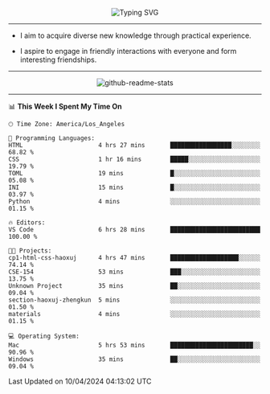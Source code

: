 <p align="center">
  <img src="https://readme-typing-svg.demolab.com?font=Fira+Code&weight=500&size=32&duration=2500&pause=1600&center=true&vCenter=true&random=false&width=1024&height=64&lines=Hi+there+%F0%9F%91%8B;I'm+delighted+you+could+make+it+here+%F0%9F%8E%89;I'm+Harry%2C+a+college+student+still+finding+my+way" alt="Typing SVG" />
</p>


---


- I aim to acquire diverse new knowledge through practical experience.

- I aspire to engage in friendly interactions with everyone and form interesting friendships.


---


<p align="center">
  <img src="https://github-readme-stats.vercel.app/api?username=Harry-Jing&show_icons=true" alt="github-readme-stats"/>
</p>


---

<!--START_SECTION:waka-->
📊 **This Week I Spent My Time On** 

```text
🕑︎ Time Zone: America/Los_Angeles

💬 Programming Languages: 
HTML                     4 hrs 27 mins       █████████████████░░░░░░░░   68.82 % 
CSS                      1 hr 16 mins        █████░░░░░░░░░░░░░░░░░░░░   19.79 % 
TOML                     19 mins             █░░░░░░░░░░░░░░░░░░░░░░░░   05.08 % 
INI                      15 mins             █░░░░░░░░░░░░░░░░░░░░░░░░   03.97 % 
Python                   4 mins              ░░░░░░░░░░░░░░░░░░░░░░░░░   01.15 % 

🔥 Editors: 
VS Code                  6 hrs 28 mins       █████████████████████████   100.00 % 

🐱‍💻 Projects: 
cp1-html-css-haoxuj      4 hrs 47 mins       ███████████████████░░░░░░   74.14 % 
CSE-154                  53 mins             ███░░░░░░░░░░░░░░░░░░░░░░   13.75 % 
Unknown Project          35 mins             ██░░░░░░░░░░░░░░░░░░░░░░░   09.04 % 
section-haoxuj-zhengkun  5 mins              ░░░░░░░░░░░░░░░░░░░░░░░░░   01.50 % 
materials                4 mins              ░░░░░░░░░░░░░░░░░░░░░░░░░   01.15 % 

💻 Operating System: 
Mac                      5 hrs 53 mins       ███████████████████████░░   90.96 % 
Windows                  35 mins             ██░░░░░░░░░░░░░░░░░░░░░░░   09.04 % 
```


 Last Updated on 10/04/2024 04:13:02 UTC
<!--END_SECTION:waka-->
